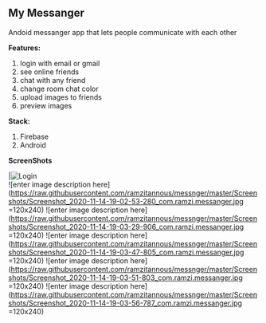 ## **My Messanger**
Andoid messanger app that lets people communicate with each other

**Features:**
 1. login with email or gmail 
 2. see online friends
 3.  chat with any friend
 4. change room chat color
 5. upload images to friends
 6. preview images

**Stack:**
 1. Firebase 
 2. Android



**ScreenShots**

|![Login](https://raw.githubusercontent.com/ramzitannous/messnger/master/Screenshots/Screenshot_2020-11-14-19-02-10-319_com.ramzi.messanger.jpg)  
![enter image description here](https://raw.githubusercontent.com/ramzitannous/messnger/master/Screenshots/Screenshot_2020-11-14-19-02-53-280_com.ramzi.messanger.jpg =120x240) ![enter image description here](https://raw.githubusercontent.com/ramzitannous/messnger/master/Screenshots/Screenshot_2020-11-14-19-03-29-906_com.ramzi.messanger.jpg =120x240) ![enter image description here](https://raw.githubusercontent.com/ramzitannous/messnger/master/Screenshots/Screenshot_2020-11-14-19-03-47-805_com.ramzi.messanger.jpg =120x240)   ![enter image description here](https://raw.githubusercontent.com/ramzitannous/messnger/master/Screenshots/Screenshot_2020-11-14-19-03-51-803_com.ramzi.messanger.jpg =120x240)   ![enter image description here](https://raw.githubusercontent.com/ramzitannous/messnger/master/Screenshots/Screenshot_2020-11-14-19-03-56-787_com.ramzi.messanger.jpg =120x240)

